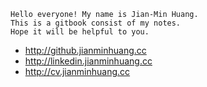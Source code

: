 ```
Hello everyone! My name is Jian-Min Huang. 
This is a gitbook consist of my notes. 
Hope it will be helpful to you.
```

* http://github.jianminhuang.cc
* http://linkedin.jianminhuang.cc
* http://cv.jianminhuang.cc
